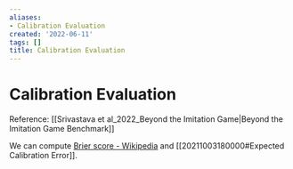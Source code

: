 ```yaml
---
aliases:
- Calibration Evaluation
created: '2022-06-11'
tags: []
title: Calibration Evaluation
---
```


# Calibration Evaluation

Reference: [[Srivastava et al_2022_Beyond the Imitation Game|Beyond the Imitation Game Benchmark]]

We can compute [Brier score - Wikipedia](https://en.wikipedia.org/wiki/Brier_score) and [[20211003180000#Expected Calibration Error]].